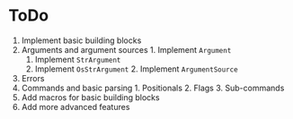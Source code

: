# ToDo
 1. Implement basic building blocks
   1. Arguments and argument sources
     1. Implement `Argument`
       1. Implement `StrArgument`
       2. Implement `OsStrArgument`
     2. Implement `ArgumentSource`
   2. Errors
   3. Commands and basic parsing
     1. Positionals
     2. Flags
     3. Sub-commands
 2. Add macros for basic building blocks
 3. Add more advanced features